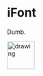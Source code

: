 # iFont

Dumb. 

<img src="https://user-images.githubusercontent.com/76166399/184215976-672cd67d-b40b-42f2-a1f2-0b12a4fde7fb.png" alt="drawing" width="64"/>
